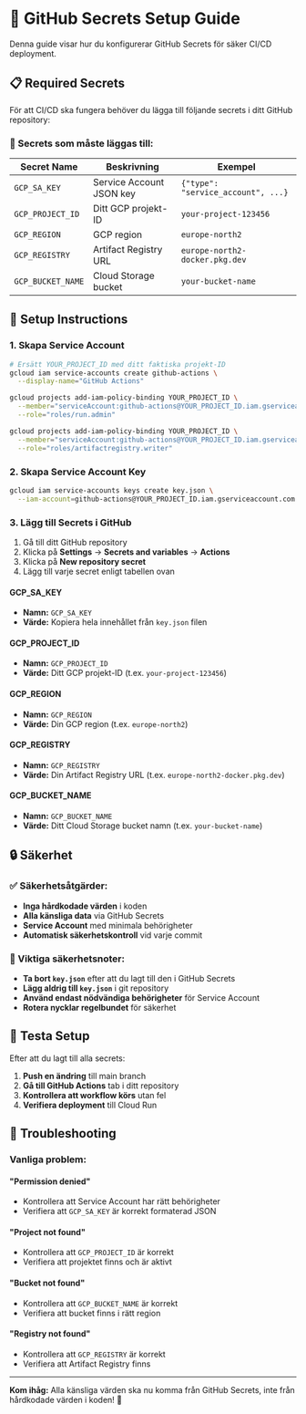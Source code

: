 # 🔐 GitHub Secrets Setup Guide

Denna guide visar hur du konfigurerar GitHub Secrets för säker CI/CD deployment.

## 📋 Required Secrets

För att CI/CD ska fungera behöver du lägga till följande secrets i ditt GitHub repository:

### 🔑 Secrets som måste läggas till:

| Secret Name | Beskrivning | Exempel |
|-------------|-------------|---------|
| `GCP_SA_KEY` | Service Account JSON key | `{"type": "service_account", ...}` |
| `GCP_PROJECT_ID` | Ditt GCP projekt-ID | `your-project-123456` |
| `GCP_REGION` | GCP region | `europe-north2` |
| `GCP_REGISTRY` | Artifact Registry URL | `europe-north2-docker.pkg.dev` |
| `GCP_BUCKET_NAME` | Cloud Storage bucket | `your-bucket-name` |

## 🚀 Setup Instructions

### 1. Skapa Service Account
```bash
# Ersätt YOUR_PROJECT_ID med ditt faktiska projekt-ID
gcloud iam service-accounts create github-actions \
  --display-name="GitHub Actions"

gcloud projects add-iam-policy-binding YOUR_PROJECT_ID \
  --member="serviceAccount:github-actions@YOUR_PROJECT_ID.iam.gserviceaccount.com" \
  --role="roles/run.admin"

gcloud projects add-iam-policy-binding YOUR_PROJECT_ID \
  --member="serviceAccount:github-actions@YOUR_PROJECT_ID.iam.gserviceaccount.com" \
  --role="roles/artifactregistry.writer"
```

### 2. Skapa Service Account Key
```bash
gcloud iam service-accounts keys create key.json \
  --iam-account=github-actions@YOUR_PROJECT_ID.iam.gserviceaccount.com
```

### 3. Lägg till Secrets i GitHub

1. Gå till ditt GitHub repository
2. Klicka på **Settings** → **Secrets and variables** → **Actions**
3. Klicka på **New repository secret**
4. Lägg till varje secret enligt tabellen ovan

#### GCP_SA_KEY
- **Namn:** `GCP_SA_KEY`
- **Värde:** Kopiera hela innehållet från `key.json` filen

#### GCP_PROJECT_ID
- **Namn:** `GCP_PROJECT_ID`
- **Värde:** Ditt GCP projekt-ID (t.ex. `your-project-123456`)

#### GCP_REGION
- **Namn:** `GCP_REGION`
- **Värde:** Din GCP region (t.ex. `europe-north2`)

#### GCP_REGISTRY
- **Namn:** `GCP_REGISTRY`
- **Värde:** Din Artifact Registry URL (t.ex. `europe-north2-docker.pkg.dev`)

#### GCP_BUCKET_NAME
- **Namn:** `GCP_BUCKET_NAME`
- **Värde:** Ditt Cloud Storage bucket namn (t.ex. `your-bucket-name`)

## 🔒 Säkerhet

### ✅ Säkerhetsåtgärder:
- **Inga hårdkodade värden** i koden
- **Alla känsliga data** via GitHub Secrets
- **Service Account** med minimala behörigheter
- **Automatisk säkerhetskontroll** vid varje commit

### 🚨 Viktiga säkerhetsnoter:
- **Ta bort `key.json`** efter att du lagt till den i GitHub Secrets
- **Lägg aldrig till `key.json`** i git repository
- **Använd endast nödvändiga behörigheter** för Service Account
- **Rotera nycklar regelbundet** för säkerhet

## 🧪 Testa Setup

Efter att du lagt till alla secrets:

1. **Push en ändring** till main branch
2. **Gå till GitHub Actions** tab i ditt repository
3. **Kontrollera att workflow körs** utan fel
4. **Verifiera deployment** till Cloud Run

## 🔧 Troubleshooting

### Vanliga problem:

#### "Permission denied"
- Kontrollera att Service Account har rätt behörigheter
- Verifiera att `GCP_SA_KEY` är korrekt formaterad JSON

#### "Project not found"
- Kontrollera att `GCP_PROJECT_ID` är korrekt
- Verifiera att projektet finns och är aktivt

#### "Bucket not found"
- Kontrollera att `GCP_BUCKET_NAME` är korrekt
- Verifiera att bucket finns i rätt region

#### "Registry not found"
- Kontrollera att `GCP_REGISTRY` är korrekt
- Verifiera att Artifact Registry finns

---

**Kom ihåg:** Alla känsliga värden ska nu komma från GitHub Secrets, inte från hårdkodade värden i koden! 🔐
